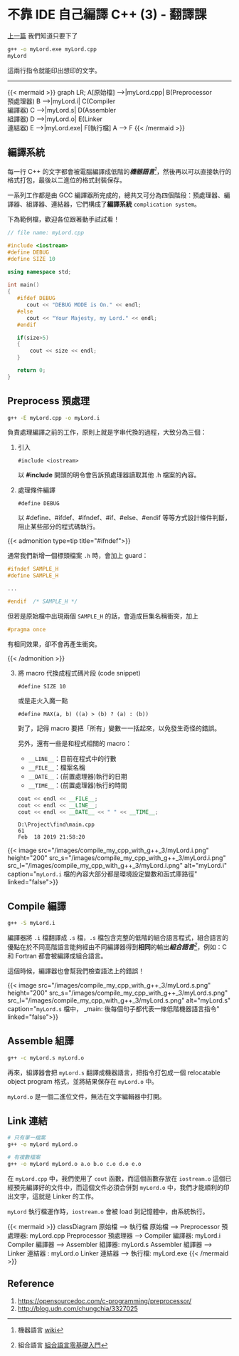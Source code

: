 # 不靠 IDE 自己編譯 C++ (3) - 翻譯課


[上一篇](https://eyzim.github.io/posts/compile_my_cpp_with_g++_2/) 我們知道只要下了
```bash
g++ -o myLord.exe myLord.cpp
myLord
```
這兩行指令就能印出想印的文字。

---

{{< mermaid >}}
graph LR;
    A[原始檔] -->|myLord.cpp| B(Preprocessor<br>預處理器)
    B -->|myLord.i| C(Compiler<br>編譯器)
    C -->|myLord.s| D(Assembler<br>組譯器)
    D -->|myLord.o| E(Linker<br>連結器)
    E -->|myLord.exe| F[執行檔]
    A --> F
{{< /mermaid >}}


## 編譯系統
每一行 C++ 的文字都會被電腦編譯成低階的<cite>**機器語言**[^1]</cite>，然後再以可以直接執行的格式打包，最後以二進位的格式封裝保存。

一系列工作都是由 GCC 編譯器所完成的，總共又可分為四個階段：預處理器、編譯器、組譯器、連結器，它們構成了**編譯系統** `complication system`。

下為範例檔，歡迎各位跟著動手試試看！


```cpp
// file name: myLord.cpp

#include <iostream>
#define DEBUG
#define SIZE 10

using namespace std;
 
int main() 
{
   #ifdef DEBUG
      cout << "DEBUG MODE is On." << endl;
   #else
      cout << "Your Majesty, my Lord." << endl;
   #endif   

   if(size>5)
   {
       cout << size << endl;
   }

   return 0;
}
```

## Preprocess 預處理

```bash
g++ -E myLord.cpp -o myLord.i
```

負責處理編譯之前的工作，原則上就是字串代換的過程，大致分為三個：

1. 引入

    ```
    #include <iostream>
    ```
    以 **#include** 開頭的明令會告訴預處理器讀取其他 .h 檔案的內容。

2. 處理條件編譯
    ```
    #define DEBUG
    ```
    以 #define、#ifdef、#ifndef、#if、#else、#endif 等等方式設計條件判斷，阻止某些部分的程式碼執行。

{{< admonition type=tip title="#ifndef">}}

通常我們新增一個標頭檔案 `.h` 時，會加上 guard：

```H
#ifndef SAMPLE_H
#define SAMPLE_H

...

#endif  /* SAMPLE_H */
```

但若是原始檔中出現兩個 `SAMPLE_H` 的話，會造成巨集名稱衝突，加上

```h
#pragma once
```
有相同效果，卻不會再產生衝突。

{{< /admonition >}}


3. 將 macro 代換成程式碼片段 (code snippet)
    ```
    #define SIZE 10
    ```
    或是走火入魔一點
    ```
    #define MAX(a, b) ((a) > (b) ? (a) : (b))
    ```

    對了，記得 macro 要把「所有」變數一一括起來，以免發生奇怪的錯誤。

    另外，還有一些是和程式相關的 macro：
    - `__LINE__`：目前在程式中的行數
    - `__FILE__`：檔案名稱
    - `__DATE__`：(前置處理器)執行的日期
    - `__TIME__`：(前置處理器)執行的時間

    ```cpp
    cout << endl << __FILE__;
    cout << endl << __LINE__;
    cout << endl << __DATE__ << " " << __TIME__;
    ```

    ```
    D:\Project\find\main.cpp
    61
    Feb  18 2019 21:58:20
    ```


{{< image 
src="/images/compile_my_cpp_with_g++_3/myLord.i.png"  height="200" 
src_s="/images/compile_my_cpp_with_g++_3/myLord.i.png" 
src_l="/images/compile_my_cpp_with_g++_3/myLord.i.png" 
alt="myLord.i"
caption="`myLord.i` 檔的內容大部分都是環境設定變數和函式庫路徑" 
linked="false">}}


## Compile 編譯

```bash
g++ -S myLord.i
```

編譯器將 `.i` 檔翻譯成 `.s` 檔，`.s` 檔包含完整的低階的組合語言程式，組合語言的優點在於不同高階語言能夠經由不同編譯器得到**相同**的輸出<cite>**組合語言**[^2]</cite>，例如：C 和 Fortran 都會被編譯成組合語言。

這個時候，編譯器也會幫我們檢查語法上的錯誤！

{{< image 
src="/images/compile_my_cpp_with_g++_3/myLord.s.png"  height="200" 
src_s="/images/compile_my_cpp_with_g++_3/myLord.s.png" 
src_l="/images/compile_my_cpp_with_g++_3/myLord.s.png" 
alt="myLord.s"
caption="`myLord.s` 檔中， _main: 後每個句子都代表一條低階機器語言指令" 
linked="false">}}



## Assemble 組譯

```bash
g++ -c myLord.s myLord.o
```

再來，組譯器會把 `myLord.s` 翻譯成機器語言，把指令打包成一個 relocatable object program 格式，並將結果保存在 `myLord.o` 中。

`myLord.o` 是一個二進位文件，無法在文字編輯器中打開。


## Link 連結
```bash
# 只有單一檔案
g++ -o myLord myLord.o

# 有複數檔案
g++ -o myLord myLord.o a.o b.o c.o d.o e.o
```

在 `myLord.cpp` 中，我們使用了 `cout` 函數，而這個函數存放在 `iostream.o` 這個已經預先編譯好的文件中，而這個文件必須合併到 `myLord.o` 中，我們才能順利的印出文字，這就是 Linker 的工作。

`myLord` 執行檔運作時，`iostream.o` 會被 load 到記憶體中，由系統執行。



{{< mermaid >}}
classDiagram
    原始檔 --> 執行檔
    原始檔 --> Preprocessor 預處理器: myLord.cpp
    Preprocessor 預處理器 --> Compiler 編譯器: myLord.i
    Compiler 編譯器 --> Assembler 組譯器: myLord.s
    Assembler 組譯器 --> Linker 連結器 : myLord.o
    Linker 連結器 --> 執行檔: myLord.exe
{{< /mermaid >}}

[^1]: 機器語言 [wiki](https://en.wikipedia.org/wiki/Machine_code)
[^2]: 組合語言 [組合語言零基礎入門](https://iter01.com/547102.html)

## Reference
1. https://opensourcedoc.com/c-programming/preprocessor/
2. http://blog.udn.com/chungchia/3327025
